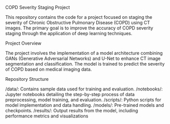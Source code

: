 COPD Severity Staging Project

This repository contains the code for a project focused on staging the severity of Chronic Obstructive Pulmonary Disease (COPD) using CT images. The primary goal is to improve the accuracy of COPD severity staging through the application of deep learning techniques.

Project Overview

The project involves the implementation of a model architecture combining GANs (Generative Adversarial Networks) and U-Net to enhance CT image segmentation and classification. The model is trained to predict the severity of COPD based on medical imaging data.

Repository Structure

/data/: Contains sample data used for training and evaluation.
/notebooks/: Jupyter notebooks detailing the step-by-step process of data preprocessing, model training, and evaluation.
/scripts/: Python scripts for model implementation and data handling.
/models/: Pre-trained models and checkpoints.
/results/: Output results from the model, including performance metrics and visualizations
